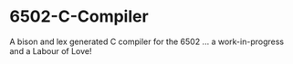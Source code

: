 # 6502-C-Compiler
A bison and lex generated C compiler for the 6502 ... a work-in-progress and a Labour of Love!

